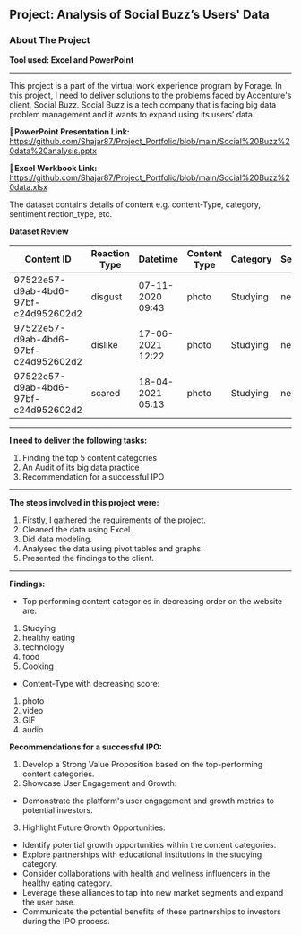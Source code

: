 ## Project: Analysis of Social Buzz’s Users' Data
### About The Project
**Tool used: Excel and PowerPoint**

---
This project is a part of the virtual work experience program by Forage. In this project, I need to deliver solutions to the problems faced by Accenture's client, Social Buzz. Social Buzz is a tech company that is facing big data problem management and it wants to expand using its users’ data.

**🔗PowerPoint Presentation Link:** https://github.com/Shajar87/Project_Portfolio/blob/main/Social%20Buzz%20data%20analysis.pptx

**🔗Excel Workbook Link:** https://github.com/Shajar87/Project_Portfolio/blob/main/Social%20Buzz%20data.xlsx

The dataset contains details of content e.g. content-Type, category, sentiment rection_type, etc.

**Dataset Review**



| Content ID                             | Reaction Type | Datetime            | Content Type | Category  | Sentiment | Score |
|----------------------------------------|---------------|---------------------|--------------|-----------|-----------|-------|
| 97522e57-d9ab-4bd6-97bf-c24d952602d2   | disgust       | 07-11-2020 09:43    | photo        | Studying  | negative  | 0     |
| 97522e57-d9ab-4bd6-97bf-c24d952602d2   | dislike       | 17-06-2021 12:22    | photo        | Studying  | negative  | 10    |
| 97522e57-d9ab-4bd6-97bf-c24d952602d2   | scared        | 18-04-2021 05:13    | photo        | Studying  | negative  | 15    |

--- 
**I need to deliver the following tasks:**

1. Finding the top 5 content categories
2. An Audit of its big data practice
3. Recommendation for a successful IPO

--- 
**The steps involved in this project were:**
1. Firstly, I gathered the requirements of the project.
2. Cleaned the data using Excel.
3. Did data modeling.
4. Analysed the data using pivot tables and graphs.
5. Presented the findings to the client.

--- 
**Findings:**
- Top performing content categories in decreasing order on the website are:
1. Studying
2. healthy eating
3. technology
4. food
5. Cooking

- Content-Type with decreasing score:
1. photo
2. video
3. GIF
4. audio

**Recommendations for a successful IPO:**

1. Develop a Strong Value Proposition based on the top-performing content categories.
2. Showcase User Engagement and Growth:
- Demonstrate the platform's user engagement and growth metrics to potential investors.
3. Highlight Future Growth Opportunities: 
- Identify potential growth opportunities within the content categories.
- Explore partnerships with educational institutions in the studying category.
- Consider collaborations with health and wellness influencers in the healthy eating category.
- Leverage these alliances to tap into new market segments and expand the user base.
- Communicate the potential benefits of these partnerships to investors during the IPO process.

